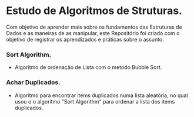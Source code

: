 # Estudo de Algoritmos de Struturas.
Com objetivo de aprender mais sobre os fundamentos das Estruturas de Dados e as maneiras de as manipular, este Repositório foi criado com o objetivo de registrar os aprendizados e práticas sobre o assunto.

### Sort Algorithm.
- Algoritmo de ordenação de Lista com o metodo Bubble Sort.

### Achar Duplicados.
- Algoritmo para encontrar items duplicados numa lista aleatória, no qual usou o o algoritmo "Sort Algorithm" para ordenar a lista dos items duplicados.
